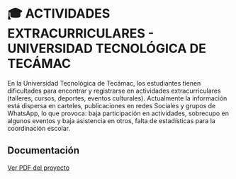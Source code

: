 # 🎓 ACTIVIDADES EXTRACURRICULARES - UNIVERSIDAD TECNOLÓGICA DE TECÁMAC

En la Universidad Tecnológica de Tecámac, los estudiantes tienen dificultades para encontrar y registrarse en actividades extracurriculares (talleres, cursos, deportes, eventos culturales). 
Actualmente la información está dispersa en carteles, publicaciones en redes Sociales y grupos de WhatsApp, lo que provoca: baja participación en actividades, sobrecupo en algunos eventos y baja asistencia en otros, falta de estadísticas para la coordinación escolar.

## Documentación

[Ver PDF del proyecto](docs/Doc_proyecto.pdf)

